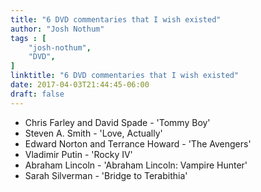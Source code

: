 ```yaml
---
title: "6 DVD commentaries that I wish existed"
author: "Josh Nothum"
tags : [
    "josh-nothum",
    "DVD",
]
linktitle: "6 DVD commentaries that I wish existed"
date: 2017-04-03T21:44:45-06:00
draft: false
---
```


* Chris Farley and David Spade - 'Tommy Boy'
* Steven A. Smith - 'Love, Actually'
* Edward Norton and Terrance Howard - 'The Avengers'
* Vladimir Putin - 'Rocky IV'
* Abraham Lincoln - 'Abraham Lincoln: Vampire Hunter'
* Sarah Silverman - 'Bridge to Terabithia'
